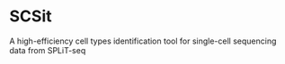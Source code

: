 # SCSit
 A high-efficiency cell types identification tool for single-cell sequencing data from SPLiT-seq
